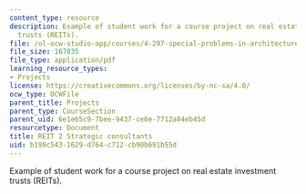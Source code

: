 ```yaml
---
content_type: resource
description: Example of student work for a course project on real estate investment
  trusts (REITs).
file: /ol-ocw-studio-app/courses/4-297-special-problems-in-architecture-studies-fall-2000/b199c5431629d764c712cb90b691b55d_AyanSen.pdf
file_size: 167035
file_type: application/pdf
learning_resource_types:
- Projects
license: https://creativecommons.org/licenses/by-nc-sa/4.0/
ocw_type: OCWFile
parent_title: Projects
parent_type: CourseSection
parent_uid: 6e1e65c9-7bee-9437-ce6e-7712a84eb45d
resourcetype: Document
title: REIT 2 Strategic consultants
uid: b199c543-1629-d764-c712-cb90b691b55d
---
```

Example of student work for a course project on real estate investment trusts (REITs).